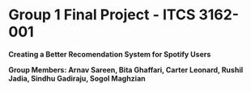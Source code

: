 # Group 1 Final Project - ITCS 3162-001
**Creating a Better Recomendation System for Spotify Users**


**Group Members: Arnav Sareen, Bita Ghaffari, Carter Leonard, Rushil Jadia, Sindhu Gadiraju, Sogol Maghzian**

